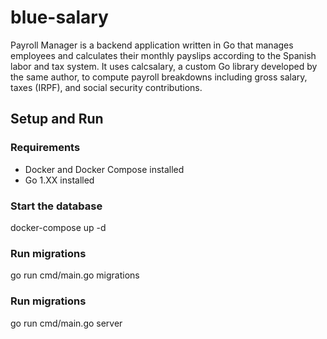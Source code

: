 # blue-salary
Payroll Manager is a backend application written in Go that manages employees and calculates their monthly payslips according to the Spanish labor and tax system.  It uses calcsalary, a custom Go library developed by the same author, to compute payroll breakdowns including gross salary, taxes (IRPF), and social security contributions.



## Setup and Run

### Requirements

- Docker and Docker Compose installed
- Go 1.XX installed

### Start the database
docker-compose up -d

### Run migrations
go run cmd/main.go migrations

### Run migrations
go run cmd/main.go server